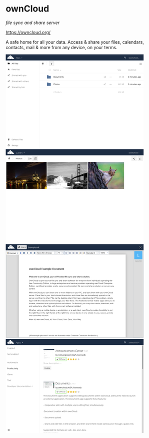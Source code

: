 # ownCloud 
_file sync and share server_

https://owncloud.org/

A safe home for all your data. 
Access & share your files, calendars, contacts, mail & more from any device, on your terms.

![](screenshots/0_owncloud_files_small.png) ![](screenshots/1_owncloud_gallery_small.png)
![](screenshots/2_owncloud_document_small.png) ![](screenshots/3_owncloud_apps_small.png)

